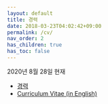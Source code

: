 ```yaml
---
layout: default
title: 경력
date: 2018-03-23T04:02:42+09:00
permalink: /cv/
nav_order: 2
has_children: true
has_toc: false
---
```


2020년 8월 28일 현재

- [경력](/cv/kor/)
- [Curriculum Vitae (in English)](/cv/eng/)